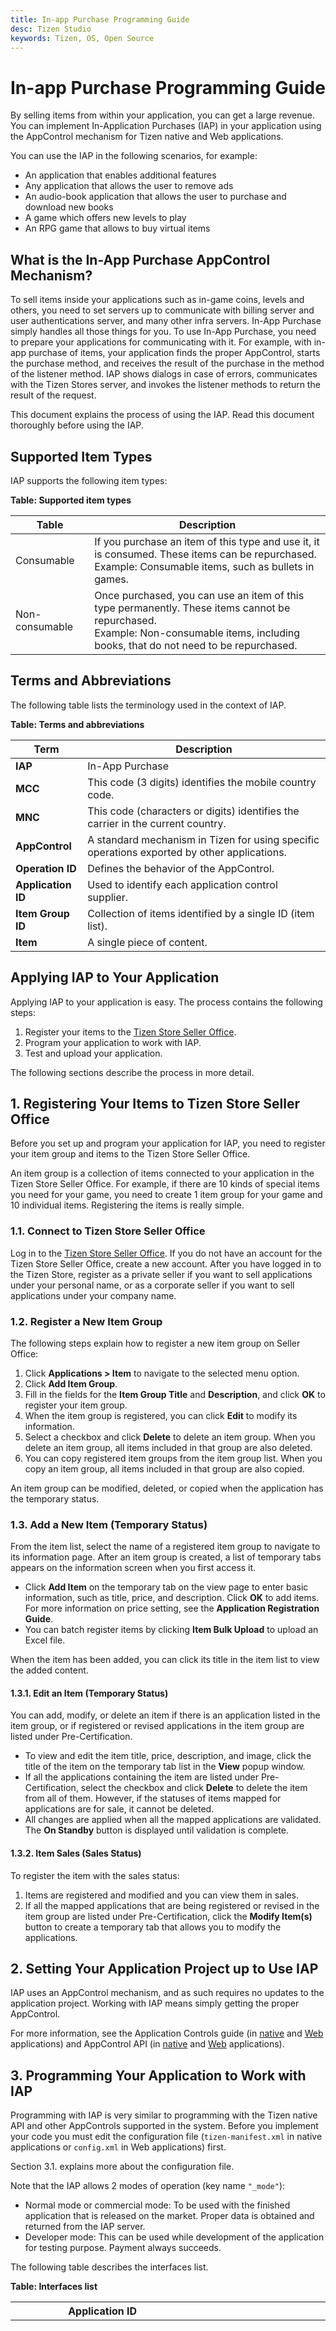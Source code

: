 ```yaml
---
title: In-app Purchase Programming Guide
desc: Tizen Studio
keywords: Tizen, OS, Open Source
---
```


# In-app Purchase Programming Guide

By selling items from within your application, you can get a large revenue. You can implement In-Application Purchases (IAP) in your application using the AppControl mechanism for Tizen native and Web applications.

You can use the IAP in the following scenarios, for example:

- An application that enables additional features
- Any application that allows the user to remove ads
- An audio-book application that allows the user to purchase and download new books
- A game which offers new levels to play
- An RPG game that allows to buy virtual items

## What is the In-App Purchase AppControl Mechanism?

To sell items inside your applications such as in-game coins, levels and others, you need to set servers up to communicate with billing server and user authentications server, and many other infra servers. In-App Purchase simply handles all those things for you. To use In-App Purchase, you need to prepare your applications for communicating with it. For example, with in-app purchase of items, your application finds the proper AppControl, starts the purchase method, and receives the result of the purchase in the method of the listener method. IAP shows dialogs in case of errors, communicates with the Tizen Stores server, and invokes the listener methods to return the result of the request.

This document explains the process of using the IAP. Read this document thoroughly before using the IAP.

## Supported Item Types

IAP supports the following item types:

**Table: Supported item types**

| Table          | Description                              |
|--------------|----------------------------------------|
| Consumable     | If you purchase an item of this type and use it, it is consumed. These items can be repurchased.<br/>Example: Consumable items, such as bullets in games. |
| Non-consumable | Once purchased, you can use an item of this type permanently. These items cannot be repurchased.<br/>Example: Non-consumable items, including books, that do not need to be repurchased. |

## Terms and Abbreviations

The following table lists the terminology used in the context of IAP.

**Table: Terms and abbreviations**

| Term               | Description                              |
|------------------|----------------------------------------|
| **IAP**            | In-App Purchase                          |
| **MCC**            | This code (3 digits) identifies the mobile country code. |
| **MNC**            | This code (characters or digits) identifies the carrier in the current country. |
| **AppControl**     | A standard mechanism in Tizen for using specific operations exported by other applications. |
| **Operation ID**   | Defines the behavior of the AppControl.  |
| **Application ID** | Used to identify each application control supplier. |
| **Item Group ID**  | Collection of items identified by a single ID (item list). |
| **Item**           | A single piece of content.               |

## Applying IAP to Your Application

Applying IAP to your application is easy. The process contains the following steps:

1. Register your items to the [Tizen Store Seller Office](http://seller.tizenstore.com).
2. Program your application to work with IAP.
3. Test and upload your application.

The following sections describe the process in more detail.

## 1. Registering Your Items to Tizen Store Seller Office

Before you set up and program your application for IAP, you need to register your item group and items to the Tizen Store Seller Office.

An item group is a collection of items connected to your application in the Tizen Store Seller Office. For example, if there are 10 kinds of special items you need for your game, you need to create 1 item group for your game and 10 individual items. Registering the items is really simple.

### 1.1. Connect to Tizen Store Seller Office

Log in to the [Tizen Store Seller Office](http://seller.tizenstore.com/). If you do not have an account for the Tizen Store Seller Office, create a new account. After you have logged in to the Tizen Store, register as a private seller if you want to sell applications under your personal name, or as a corporate seller if you want to sell applications under your company name.

### 1.2. Register a New Item Group

The following steps explain how to register a new item group on Seller Office:

1. Click **Applications > Item** to navigate to the selected menu option.
2. Click **Add Item Group**.
3. Fill in the fields for the **Item Group Title** and **Description**, and click **OK** to register your item group.
4. When the item group is registered, you can click **Edit** to modify its information.
5. Select a checkbox and click **Delete** to delete an item group. When you delete an item group, all items included in that group are also deleted.
6. You can copy registered item groups from the item group list. When you copy an item group, all items included in that group are also copied.

An item group can be modified, deleted, or copied when the application has the temporary status.

### 1.3. Add a New Item (Temporary Status)

From the item list, select the name of a registered item group to navigate to its information page. After an item group is created, a list of temporary tabs appears on the information screen when you first access it.

- Click **Add Item** on the temporary tab on the view page to enter basic information, such as title, price, and description. Click **OK** to add items. For more information on price setting, see the **Application Registration Guide**.
- You can batch register items by clicking **Item Bulk Upload** to upload an Excel file.

When the item has been added, you can click its title in the item list to view the added content.

#### 1.3.1. Edit an Item (Temporary Status)

You can add, modify, or delete an item if there is an application listed in the item group, or if registered or revised applications in the item group are listed under Pre-Certification.

- To view and edit the item title, price, description, and image, click the title of the item on the temporary tab list in the **View** popup window.
- If all the applications containing the item are listed under Pre-Certification, select the checkbox and click **Delete** to delete the item from all of them. However, if the statuses of items mapped for applications are for sale, it cannot be deleted.
- All changes are applied when all the mapped applications are validated. The **On Standby** button is displayed until validation is complete.

#### 1.3.2. Item Sales (Sales Status)

To register the item with the sales status:

1. Items are registered and modified and you can view them in sales.
2. If all the mapped applications that are being registered or revised in the item group are listed under Pre-Certification, click the **Modify Item(s)** button to create a temporary tab that allows you to modify the applications.

## 2. Setting Your Application Project up to Use IAP

IAP uses an AppControl mechanism, and as such requires no updates to the application project. Working with IAP means simply getting the proper AppControl.

For more information, see the Application Controls guide (in [native](../../native/guides/app-management/app-controls.md) and [Web](../../web/guides/app-management/app-controls.md) applications) and AppControl API (in [native](../../native/api/mobile/latest/group__CAPI__APP__CONTROL__MODULE.html) and [Web](../../web/api/latest/device_api/mobile/tizen/application.html) applications).

## 3. Programming Your Application to Work with IAP

Programming with IAP is very similar to programming with the Tizen native API and other AppControls supported in the system. Before you implement your code you must edit the configuration file (`tizen-manifest.xml` in native applications or `config.xml` in Web applications) first.

Section 3.1. explains more about the configuration file.

Note that the IAP allows 2 modes of operation (key name `"_mode"`):

- Normal mode or commercial mode: To be used with the finished application that is released on the market. Proper data is obtained and returned from the IAP server.
- Developer mode: This can be used while development of the application for testing purpose. Payment always succeeds.

The following table describes the interfaces list.

**Table: Interfaces list**
<table>
	<thead>
		<tr>
			<th>Application ID</th>
			<th>Operation ID</th>
			<th>Description</th>
		</tr>
	</thead>
	<tbody>
		<tr>
			<td><code>org.tizen.inapppurchase.iapclient</code></td>
			<td><code>http://tizen.org/appcontrol/operation/iapv2/purchase</code></td>
			<td>The operation purchases the item.
			<p>During this step a purchase screen is displayed, and the user needs to provide details (e-mail, password) to make a purchase.</p>
			<p>The output value indicates the result of purchase (success or failure), and is used to verify the purchase.</p>
			</td>
		</tr>
		<tr>
			<td rowspan="3"><code>org.tizen.inapppurchase.iapservice</code></td>
			<td><code>http://tizen.org/appcontrol/operation/iapv2/get_item_list</code></td>
			<td>The operation returns a list of items available for purchase.
			<p>The output data values are used to send a list of items available for purchase.</p>
			</td>
		</tr>
		<tr>
			<td><code>http://tizen.org/appcontrol/operation/iapv2/get_purchased_item_list</code></td>
			<td>The operation returns a list of already purchased items.</td>
		</tr>
		<tr>
			<td><code>http://tizen.org/appcontrol/operation/iapv2/get_country_list</code></td>
			<td>The operation returns a list of countries' MCC and MNC codes to be used in developer mode during testing in-app purchases.</td>
		</tr>
	</tbody>
</table>


### Purchasing Items

The following steps describe the process of item purchase:

1. Get the item list.

   Use the `org.tizen.inapppurchase.iapservice` application ID to retrieve a list items from the Tizen Store IAP server for a given group ID:

   ![Item list](./media/iap_workflow_itemlist.png)

2. Display a list of items in your In-App Purchase application.

3. Purchase the item.

   Use the `org.tizen.inapppurchase.iapclient` application ID to make a purchase of a particular item:

   ![Purchase item](./media/iap_workflow_purchase.png)

### Getting a List of Countries

In developer mode, you are able to test In-App Purchase with different country servers. To get a list of available servers, you can use the `http://tizen.org/appcontrol/operation/iapv2/get_country_list` operation.

**Figure: Country list**

![Country list](./media/iap_workflow_countrylist.png)

### 3.1. Adding Permissions to the Configuration File

IAP uses AppControl interface to handle purchases. You need to add the `http://tizen.org/privilege/appmanager.launch` privilege to your application's configuration file:

- In native applications:

  The following example shows the `tizen-manifest.xml` file which contains the required permissions:

  ```
  <?xml version="1.0" encoding="UTF-8" standalone="no"?>
  <manifest xmlns="http://tizen.org/ns/packages" package="org.tizen.iapsample" version="1.0.0">
     <privileges>
        <privilege>http://tizen.org/privilege/appmanager.launch</privilege>
     </privileges>
  </manifest>
  ```

- In Web applications:

  The following example shows the `config.xml` file which contains the required permissions:

  ```
  <?xml version="1.0" encoding="UTF-8"?>
  <widget xmlns="http://www.w3.org/ns/widgets" xmlns:tizen="http://tizen.org/ns/widgets" id=...>
     <tizen:privilege name = "http://tizen.org/privilege/application.launch"/>
  </widget>
  ```

### 3.2. IAP Service Control (Get Item List, Purchased Item List, Country List)

The IAP Service instance allows you to get a list of items available for purchase and to get a list of already purchased item. It also allows you to get a list of countries available for testing in developer mode.

- **Application ID**

  This application control can be accessed using an aliased application ID of the `org.tizen.inapppurchase.iapservice` application ID.

- **Operation ID**

  This application supports the `http://tizen.org/appcontrol/operation/iapv2/get_item_list` and `http://tizen.org/appcontrol/operation/iapv2/get_purchased_item_list` operations. It also supports the `http://tizen.org/appcontrol/operation/iapv2/get_country_list` operation.

- **Get item list operation**

  This operation returns a list of items available for purchase.

- **Input data**

  The following table shows the key-value pairs required in the input extra data for the `http://tizen.org/appcontrol/operation/iapv2/get_item_list` operation.

**Table: Input data for getting a list of items**
<table>
		<thead>
			<tr>
				<th>Key</th>
				<th>Value</th>
				<th>Description</th>
			</tr>
		</thead>
		<tbody>
			<tr>
				<td><code>_mode</code></td>
				<td>0 or 1</td>
				<td>
				<p>Mode type:</p>
				<ul>
					<li>
					<p>0: Normal (commercial) mode</p>
					<p>This mode needs to be used in an application submitted to the Tizen Store.</p>
					</li>
					<li>
					<p>1: Developer mode</p>
					<p>This mode can be used for testing purposes while developing the application. Payment always succeeds.</p>
					</li>
				</ul>
				<p>The default value is 0.</p>
				<p>This information is optional.</p>
				</td>
			</tr>
			<tr>
				<td><code>_transactionId</code></td>
				<td>Transaction ID</td>
				<td>
				<p>Transaction ID, such as 1 or 2.</p>
				<p>The ID is used to track a transaction between requests.</p>
				<p>This information is mandatory.</p>
				</td>
			</tr>
			<tr>
				<td><code>_startNumber</code></td>
				<td>Start number</td>
				<td>
				<p>Index of the first item in the list.</p>
				<p>Start downloading items from this index number.</p>
				<p>This information is mandatory.</p>
				</td>
			</tr>
			<tr>
				<td><code>_endNumber</code></td>
				<td>End number</td>
				<td>
				<p>Index of the last item in the list.</p>
				<p>Stop downloading items after this index number.</p>
				<p>This information is mandatory.</p>
				</td>
			</tr>
			<tr>
				<td><code>_itemGroupId</code></td>
				<td>Group ID</td>
				<td>
				<p>Group ID, such as 100000001455.</p>
				<p>A group ID is associated with a specific collection of items in Tizen Store Seller Office. You need to register your group ID in Tizen Store Seller Office first.</p>
				<p>This information is mandatory.</p>
				</td>
			</tr>
			<tr>
				<td><code>_languageCd</code></td>
				<td>Language code</td>
				<td>
				<p>Language code, such as <code>eng</code> or <code>rus</code>.</p>
				<p>The language code conforms to ISO 639-2, which uses 3-character codes.</p>
				<p>The language code is associated with the display language of the item details in Tizen Store Seller Office.</p>
				<p>The output parameters (<code>itemName, itemDescription, reserved1, reserved2</code>) are changed according to the language code.</p>
				<p>This information is optional.</p>
				</td>
			</tr>
			<tr>
				<td><code>_itemTypeCd</code></td>
				<td>00, 01, 02, or 10</td>
				<td>
				<p>Item type code:</p>
				<ul>
					<li>
					<p>00: Non-consumable</p>
					</li>
					<li>
					<p>01: Consumable</p>
					</li>
					<li>
					<p>10: All</p>
					</li>
				</ul>
				<p>This information is optional.</p>
				</td>
			</tr>
			<tr>
				<td>
				<p>&nbsp;</p>
				<p><code>_mcc</code></p>
				<p>(deprecated)</p>
				</td>
				<td>Mobile country code (MCC)</td>
				<td>
				<p>Mobile country code, such as 250.</p>
				<p>MMCs can only be used in developer mode. You can retrieve a list of available MCCs using the get country list operation.</p>
				<p>This information is optional.</p>
				<p>(18th Oct. by Tizen Store Dev. - deprecated parameter)</p>
				</td>
			</tr>
			<tr>
				<td>
				<p><code>_mnc</code></p>
				<p>(deprecated)</p>
				</td>
				<td>Mobile network code (MNC)</td>
				<td>
				<p>Mobile network code, such as 01.</p>
				<p>MNCs can only be used in developer mode.</p>
				<p>This information is optional.</p>
				<p>(18th Oct. by Tizen Store Dev. - deprecated parameter)</p>
				</td>
			</tr>
		</tbody>
	</table>

- **Example code for get item list**
  ```
  app_control_h app_control;
  int rt = app_control_create(&app_control);
  
  if (rt == APP_CONTROL_ERROR_NONE) {
      app_control_set_app_id(app_control, " org.tizen.inapppurchase.iapservice");
      app_control_set_operation(app_control, "http://tizen.org/appcontrol/operation/iapv2/get_item_list");
      app_control_add_extra_data(app_control, "_mode", "0");
      app_control_add_extra_data(app_control, "_transactionId", "123");
      app_control_add_extra_data(app_control, "_startNumber", "1");
      app_control_add_extra_data(app_control, "_endNumber", "10");
      app_control_add_extra_data(app_control, "_itemGroupId", "100000000012");
      app_control_add_extra_data(app_control, "_languageCd", "ENG");
      app_control_add_extra_data(app_control, "_itemTypeCd", "00");

      rt = app_control_send_launch_request(app_control, get_item_list_cb, NULL);
  }
  if (app_control != NULL)
      app_control_destroy(app_control);
  ```
- **Output Data**

  The results of the operation are returned in the app control callback.

  The following table shows the output data for the `http://tizen.org/appcontrol/operation/iapv2/get_item_list` operation.

  **Table: Output data for getting a list of items**

  | Key                  | Value                           | Description                              |
  |----------------------|---------------------------------|------------------------------------------|
  | `_method`            | `OnItemInformationListReceived` | Method to be called as a purchase request result. |
  | `_result`            | Result code                     | [Result codes are described at the end of this section.](#result_code) |
  | `_resultDescription` | Result code/Function ID         | Result code/Function ID when `_result` value is not 0 (success). [Result codes are described at the end of this section.](#result_code) |
  | `_transactionId`     | Transaction ID                  | This is the same ID as the transaction ID that is used in the request. |
  | `_startNumber`       | Start number                    | Index of the first item in the list.     |
  | `_endNumber`         | End number                      | Index of the last item in the list.      |
  | `_totalCount`        | Total items count               | Total number of items based on the start number and end number. |
  | `_itemTotalCount`    | Total registered items count    | Total number of registered items in the group ID. |

  There is also a `_totalCount` number of items in the output data. Each key consists of a `PREFIX` (list item index value) and a key (such as `12_itemId`).

  **Table: Item keys in the output data**

	<table>
		<thead>
			<tr>
				<th>Key</th>
				<th>Value</th>
				<th>Description</th>
			</tr>
		</thead>
		<tbody>
			<tr>
				<td><code>PREFIX_itemId</code></td>
				<td>Item ID</td>
				<td>This is the same number as an item ID that is used in the request.</td>
			</tr>
			<tr>
				<td><code>PREFIX_itemGroupId</code></td>
				<td>Item group ID</td>
				<td>ID of a collection of items. The collection is linked to your application in Tizen Store Seller Office.</td>
			</tr>
			<tr>
				<td><code>PREFIX_itemName</code></td>
				<td>Item name</td>
				<td>Name provided during item registration in Tizen Store Seller Office.</td>
			</tr>
			<tr>
				<td><code>PREFIX_currencyUnit</code></td>
				<td>Currency unit</td>
				<td>Device user's currency unit, such as $, Won, or Pound.</td>
			</tr>
			<tr>
				<td><code>PREFIX_unitPrecedes</code></td>
				<td>0 or 1</td>
				<td><p>Currency unit position:</p>
					<ul>
						<li>0: Tail (2.99 TL)</li>
						<li>1: Front ($ 2.99)</li>
					</ul>
				</td>
			</tr>
			<tr>
				<td><code>PREFIX_hasPenny</code></td>
				<td>0 or 1</td>
				<td><p>Information whether the currency unit has penny representation:</p>
					<ul>
						<li>0: No</li>
						<li>1: Yes</li>
					</ul>
				</td>
			</tr>
			<tr>
				<td><code>PREFIX_itemPrice</code></td>
				<td>Item price</td>
				<td>Price of the item in the local currency.</td>
			</tr>
			<tr>
				<td><code>PREFIX_itemDownloadUrl</code></td>
				<td>Item download URL</td>
				<td>URL provided during item registration in Tizen Store Seller Office.</td>
			</tr>
			<tr>
				<td><code>PREFIX_itemImageUrl</code></td>
				<td>Item image URL</td>
				<td>URL provided during item registration in Tizen Store Seller Office.</td>
			</tr>
			<tr>
				<td><code>PREFIX_itemDescription</code></td>
				<td>Item description</td>
				<td>A description provided during item registration.</td>
			</tr>
			<tr>
				<td><code>PREFIX_reserved1</code></td>
				<td>Reserved field 1</td>
				<td>Reserved field 1</td>
			</tr>
			<tr>
				<td><code>PREFIX_reserved2</code></td>
				<td>Reserved field 2</td>
				<td>Reserved field 2</td>
			</tr>
			<tr>
				<td><code>PREFIX_itemTypeCd</code></td>
				<td>00, 01, or 02</td>
				<td><p>Item type code:</p>
					<ul>
						<li>00: Non-consumable</li>
						<li>01: Consumable</li>
						<li>02: Subscription (non-renewing - to be developed)</li>
					</ul>
				</td>
			</tr>
			<tr>
				<td><code>PREFIX_itemSubsBillDurationCd</code></td>
				<td>00, 01, 02, or 03</td>
				<td>To be developed (reserved field)</td>
			</tr>
			<tr>
				<td><code>PREFIX_subscriptionDurationMultiplier</code></td>
				<td>Subscription duration multiplier</td>
				<td>To be developed (reserved field)</td>
			</tr>
			<tr>
				<td><code>PREFIX_timeStamp</code></td>
				<td>Time stamp</td>
				<td><p>Based on GMT +0, server time.</p>
					<p>(yyyyMMddHHmmss)</p>
				</td>
			</tr>
		</tbody>
	</table>

- **Example code for retrieving a list of items**

  ```
  void
  get_item_list_cb(app_control_h request, app_control_h reply, app_control_result_e result, void *user_data)
  {
      char* rt_method = NULL;
      char* rt_result = NULL;
      char* rt_resultDescription = NULL;
      char* rt_transactionId = NULL;
      char* rt_startNumber = NULL;
      char* rt_endNumber = NULL;
      char* rt_totalCount = NULL;
      char* rt_itemTotalCount = NULL;
      char* rt_itemId = NULL;
      char* rt_itemGroupId = NULL;
      char* rt_itemName = NULL;
      char* rt_currencyUnit = NULL;
      char* rt_unitPrecedes = NULL;
      char* rt_hasPenny = NULL;
      char* rt_itemPrice = NULL;
      char* rt_itemDownloadUrl = NULL;
      char* rt_itemImageUrl = NULL;
      char* rt_itemDescription = NULL;
      char* rt_reserved1 = NULL;
      char* rt_reserved2 = NULL;
      char* rt_itemTypeCd = NULL;
      char* rt_itemSubsBillDurationCd = NULL;
      char* rt_subscriptionDurationMultiplier = NULL;
      char* rt_timeStamp = NULL;

      if (result == APP_CONTROL_RESULT_SUCCEEDED) {
          rt = app_control_get_extra_data(reply, "_method", &rt_method);
          rt = app_control_get_extra_data(reply, "_result", &rt_result);

          /* Success */
          if (!strcmp("0", rt_result)) {
              rt = app_control_get_extra_data(reply, "_resultDescription", &rt_resultDescription);
              rt = app_control_get_extra_data(reply, "_transactionId", &rt_transactionId);
              rt = app_control_get_extra_data(reply, "_startNumber", &rt_startNumber);
              rt = app_control_get_extra_data(reply, "_endNumber", &rt_endNumber);
              rt = app_control_get_extra_data(reply, "_totalCount", &rt_totalCount);
              rt = app_control_get_extra_data(reply, "_itemTotalCount", &rt_itemTotalCount);

              int start = atoi(rt_startNumber);
              int end = atoi(rt_endNumber);

              char keyId[100] = {0,};
              for (; start <= end; start++) {
                  snprintf(key_id, sizeof(keyId), "%d%s", start, "_itemId");
                  rt = app_control_get_extra_data(reply, key_id, &rt_itemId);

                  snprintf(key_id, sizeof(keyId), "%d%s", start, "_itemGroupId);");
                  rt = app_control_get_extra_data(reply, key_id, &rt_itemGroupId);

                  snprintf(key_id, sizeof(keyId), "%d%s", start, "_itemName");
                  rt = app_control_get_extra_data(reply, keyId, &rt_itemName);

                  snprintf(key_id, sizeof(keyId), "%d%s", start, "_currencyUnit");
                  rt = app_control_get_extra_data(reply, keyId, &rt_currencyUnit);

                  snprintf(key_id, sizeof(keyId), "%d%s", start, "_unitPrecedes");
                  rt = app_control_get_extra_data(reply, keyId, &rt_unitPrecedes);

                  snprintf(key_id, sizeof(keyId), "%d%s", start, "_hasPenny");
                  rt = app_control_get_extra_data(reply, keyId, &rt_hasPenny);

                  snprintf(key_id, sizeof(keyId), "%d%s", start, "_itemPrice");
                  rt = app_control_get_extra_data(reply, keyId, &rt_itemPrice);

                  snprintf(key_id, sizeof(keyId), "%d%s", start, "_itemDownloadUrl");
                  rt = app_control_get_extra_data(reply, keyId, &rt_itemDownloadUrl);

                  snprintf(key_id, sizeof(keyId), "%d%s", start, "_itemImageUrl");
                  rt = app_control_get_extra_data(reply, keyId, &rt_itemImageUrl);

                  snprintf(key_id, sizeof(keyId), "%d%s", start, "_itemDescription");
                  rt = app_control_get_extra_data(reply, keyId, &rt_itemDescription);

                  snprintf(key_id, sizeof(keyId), "%d%s", start, "_reserved1");
                  rt = app_control_get_extra_data(reply, keyId, &rt_reserved1);

                  snprintf(key_id, sizeof(keyId), "%d%s", start, "_reserved2");
                  rt = app_control_get_extra_data(reply, keyId, &rt_reserved2);

                  snprintf(key_id, sizeof(keyId), "%d%s", start, "_itemTypeCd");
                  rt = app_control_get_extra_data(reply, keyId, &rt_itemTypeCd);

                  snprintf(key_id, sizeof(keyId), "%d%s", start, "_itemSubsBillDurationCd");
                  rt = app_control_get_extra_data(reply, keyId, &rt_itemSubsBillDurationCd);

                  snprintf(key_id, sizeof(keyId), "%d%s", start, "_subscriptionDurationMultiplier");
                  rt = app_control_get_extra_data(reply, keyId, &rt_subscriptionDurationMultiplier);

                  snprintf(key_id, sizeof(keyId), "%d%s", start, "_timeStamp");
                  rt = app_control_get_extra_data(reply, keyId, &rt_timeStamp);
              }
          }
      }
  }
  ```

- **`GetPurchasedItemList` operation**

  This operation returns a list of already purchased items.

- **Input data**

  The following table shows the key and value pairs required in the input extra data for the `http://tizen.org/appcontrol/operation/iapv2/get_purchased_item_list` operation.

  **Table: Input data for getting a list of purchased items**

	<table>
		<thead>
			<tr>
				<th>Key</th>
				<th>Value</th>
				<th>Description</th>
			</tr>
		</thead>
		<tbody>
			<tr>
				<td><code>_mode</code></td>
				<td>0 or 1</td>
				<td>
				<p>Mode type:</p>
				<ul>
					<li>
					<p>0: Normal (commercial) mode</p>
					<p>This mode needs to be used in an application submitted to the Tizen Store.</p>
					</li>
					<li>
					<p>1: Developer mode</p>
					<p>This mode can be used for testing purposes while developing the application. Payment always succeeds.</p>
					</li>
				</ul>
				<p>The default value is 0.</p>
				<p>This information is optional.</p>
				</td>
			</tr>
			<tr>
				<td><code>_transactionId</code></td>
				<td>Transaction ID</td>
				<td>
				<p>Transaction ID, such as 1 or 2.</p>
				<p>The ID is used to track a transaction between requests.</p>
				<p>This information is mandatory.</p>
				</td>
			</tr>
			<tr>
				<td><code>_startNumber</code></td>
				<td>Start number</td>
				<td>
				<p>Index of the first item in the list.</p>
				<p>Start downloading items from this index number.</p>
				<p>This information is mandatory.</p>
				</td>
			</tr>
			<tr>
				<td><code>_endNumber</code></td>
				<td>End number</td>
				<td>
				<p>Index of the last item in the list.</p>
				<p>Stop downloading items after this index number.</p>
				<p>This information is mandatory.</p>
				</td>
			</tr>
			<tr>
				<td><code>_startDate</code></td>
				<td>Start date</td>
				<td>
				<p>The start date of the requested inbox list, such as 20131031.</p>
				<p>This information is optional.</p>
				</td>
			</tr>
			<tr>
				<td><code>_endDate</code></td>
				<td>End date</td>
				<td>
				<p>The end date of the requested inbox list, such as 20131031.</p>
				<p>This information is optional.</p>
				</td>
			</tr>
			<tr>
				<td><code>_itemGroupId</code></td>
				<td>Group ID</td>
				<td>
				<p>Group ID, such as 100000002501.</p>
				<p>A group ID is associated with a specific collection of items in Tizen Store Seller Office. You need to register your group ID in Tizen Store Seller Office first.</p>
				<p>This information is mandatory.</p>
				</td>
			</tr>
			<tr>
				<td><code>_languageCd</code></td>
				<td>Language code</td>
				<td>
				<p>Language code, such as <code>eng</code> or <code>rus</code>.</p>
				<p>The language code conforms to ISO 639-2, which uses 3-character codes.</p>
				<p>The language code is associated with the display language of the item details in Tizen Store Seller Office.</p>
				<p>The output parameters (<code>itemName, itemDescription, reserved1, reserved2</code>) are changed according to the language code.</p>
				<p>This information is optional.</p>
				</td>
			</tr>
			<tr>
				<td>
				<p><code>_mcc</code></p>
				<p>(deprecated)</p>
				</td>
				<td>Mobile country code (MCC)</td>
				<td>
				<p>Mobile country code, such as 250.</p>
				<p>MMCs can only be used in developer mode. You can retrieve a list of available MCCs using the get country list operation.</p>
				<p>This information is optional.</p>
				<p>(18th Oct. by Tizen Store Dev. - deprecated parameter)</p>
				</td>
			</tr>
			<tr>
				<td>
				<p><code>_mnc</code></p>
				<p>(deprecated)</p>
				</td>
				<td>Mobile network code (MNC)</td>
				<td>
				<p>Mobile network code, such as 01.</p>
				<p>MNCs can only be used in developer mode.</p>
				<p>This information is optional.</p>
				<p>(18th Oct. by Tizen Store Dev. - deprecated parameter)</p>
				</td>
			</tr>
		</tbody>
	</table>

- **Example code for retrieving a list of purchased items**
  ```
  app_control_h app_control;
  int rt = app_control_create(&app_control);

  if (rt == APP_CONTROL_ERROR_NONE) {
      app_control_set_app_id(app_control, " org.tizen.inapppurchase.iapservice");
      app_control_set_operation(app_control, "http://tizen.org/appcontrol/operation/iapv2/get_purchased_item_list");
      app_control_add_extra_data(app_control, "_mode", "0");
      app_control_add_extra_data(app_control, "_transactionId", "123");
      app_control_add_extra_data(app_control, "_startNumber", "1");
      app_control_add_extra_data(app_control, "_endNumber", "10");
      app_control_add_extra_data(app_control, "_startDate", "20140101");
      app_control_add_extra_data(app_control, "_endDate", "20141231");
      app_control_add_extra_data(app_control, "_itemGroupId", "100000000012");
      app_control_add_extra_data(app_control, "_languageCd", "ENG");

      rt = app_control_send_launch_request(app_control, get_purchased_item_list_cb, NULL);
  }

  if (app_control != NULL)
      app_control_destroy(app_control);
  ```

- **Output Data**

  The results of the operation are returned in the app control callback.

  The following table shows the output data for the `http://tizen.org/appcontrol/operation/iapv2/get_purchased_item_list` operation.

  **Table: Output data for getting a list of purchased items**

  | Key                  | Value                                    | Description                              |
  |--------------------|----------------------------------------|----------------------------------------|
  | `_method`            | `OnPurchasedItem` or `InformationListReceived` | Method to be called as a purchase request result. |
  | `_result`            | Result code                              | [Result codes are described at the end of this section.](#result_code) |
  | `_resultDescription` | Result code/Function ID                  | Result code/Function ID when `_result` value is not 0 (success). [Result codes are described at the end of this section.](#result_code) |
  | `_transactionId`     | Transaction ID                           | This is the same ID as the transaction ID that is used in the request. |
  | `_startNumber`       | Start number                             | Index of the first item in the list.     |
  | `_endNumber`         | End number                               | Index of the last item in the list.      |
  | `_totalCount`        | Total items count                        | Total number of items based on the start number and end number. |
  | `_itemTotalCount`    | Total purchased items count              | Total number of purchased items in the group ID. |

  There is also a `_totalCount` number of items in the output data. Each key consists of a `PREFIX` (list item index value) and a key (such as `12_itemId`).

  **Table: Item keys in the output data**
  <table>
		<thead>
			<tr>
				<th>Key</th>
				<th>Value</th>
				<th>Description</th>
			</tr>
		</thead>
		<tbody>
			<tr>
				<td><code>PREFIX_itemId</code></td>
				<td>Item ID</td>
				<td>This is the same number as an Item ID that is used in the request.</td>
			</tr>
			<tr>
				<td><code>PREFIX_itemGroupId</code></td>
				<td>Item group ID</td>
				<td>ID of a collection of items. The collection is linked to your application in Tizen Store Seller Office.</td>
			</tr>
			<tr>
				<td><code>PREFIX_itemName</code></td>
				<td>Item name</td>
				<td>Name provided during item registration in Tizen Store Seller Office.</td>
			</tr>
			<tr>
				<td><code>PREFIX_currencyUnit</code></td>
				<td>Currency unit</td>
				<td>Device user's currency unit, such as $, Won, or Pound.</td>
			</tr>
			<tr>
				<td><code>PREFIX_unitPrecedes</code></td>
				<td>0 or 1</td>
				<td>Currency unit position:
				<ul>
					<li>0: Tail (2.99 TL)</li>
					<li>1: Front ($ 2.99)</li>
				</ul>
				</td>
			</tr>
			<tr>
				<td><code>PREFIX_hasPenny</code></td>
				<td>0 or 1</td>
				<td>Information whether the currency unit has penny representation:
				<ul>
					<li>0: No</li>
					<li>1: Yes</li>
				</ul>
				</td>
			</tr>
			<tr>
				<td><code>PREFIX_itemPrice</code></td>
				<td>Item price</td>
				<td>Price of the item in the local currency.</td>
			</tr>
			<tr>
				<td><code>PREFIX_itemDownloadUrl</code></td>
				<td>Item download URL</td>
				<td>URL provided during item registration in Tizen Store Seller Office.</td>
			</tr>
			<tr>
				<td><code>PREFIX_itemImageUrl</code></td>
				<td>Item image URL</td>
				<td>URL provided during item registration in Tizen Store Seller Office.</td>
			</tr>
			<tr>
				<td><code>PREFIX_itemDescription</code></td>
				<td>Item description</td>
				<td>A description provided during item registration.</td>
			</tr>
			<tr>
				<td><code>PREFIX_reserved1</code></td>
				<td>Reserved field 1</td>
				<td>Reserved field 1</td>
			</tr>
			<tr>
				<td><code>PREFIX_reserved2</code></td>
				<td>Reserved field 2</td>
				<td>Reserved field 2</td>
			</tr>
			<tr>
				<td><code>PREFIX_paymentId</code></td>
				<td>Payment ID</td>
				<td>Payment ID</td>
			</tr>
			<tr>
				<td><code>PREFIX_purchaseDate</code></td>
				<td>Date of purchase</td>
				<td>Date of purchase</td>
			</tr>
			<tr>
				<td><code>PREFIX_itemTypeCd</code></td>
				<td>00, 01, or 02</td>
				<td>Item type code:
				<ul>
					<li>00: Non-consumable</li>
					<li>01: Consumable</li>
					<li>02: Subscription (non-renewing)</li>
				</ul>
				</td>
			</tr>
			<tr>
				<td><code>PREFIX_itemSubsBillDurationCd</code></td>
				<td>00, 01, 02, or 03</td>
				<td>Item subs bill duration code:
				<ul>
					<li>00: Year</li>
					<li>01: Month</li>
					<li>02: Week</li>
					<li>03: Day</li>
				</ul>
				<p>The <code>_itemTypeCd</code> value is 02.</p>
				<p>If the product type is subscription, the available 4 units for the validity period of the product are YEAR, MONTH, WEEK, and DAY. The units must be typed in capitals.</p>
				</td>
			</tr>
			<tr>
				<td><code>PREFIX_subscriptionDurationMultiplier</code></td>
				<td>Subscription duration multiplier</td>
				<td>If the <code>_itemTypeCd</code> is subscription (02), this is the item duration. Combined with <code>PREFIX_itemSubsBillDurationCd</code>, it means 1 month.</td>
			</tr>
			<tr>
				<td><code>PREFIX_timeStamp</code></td>
				<td>Time stamp</td>
				<td>Based on GMT +0, server time.
				<p>(yyyyMMddHHmmss)</p>
				</td>
			</tr>
		</tbody>
	</table>

- **Example code for retrieving a list of purchased items**

  ```
  void
  get_purchased_item_list_cb(app_control_h request, app_control_h reply, app_control_result_e result, void *user_data)
  {
      char* rt_method = NULL;
      char* rt_result = NULL;
      char* rt_resultDescription = NULL;
      char* rt_transactionId = NULL;
      char* rt_startNumber = NULL;
      char* rt_endNumber = NULL;
      char* rt_totalCount = NULL;
      char* rt_itemTotalCount = NULL;
      char* rt_itemId = NULL;
      char* rt_itemGroupId = NULL;
      char* rt_itemName = NULL;
      char* rt_currencyUnit = NULL;
      char* rt_unitPrecedes = NULL;
      char* rt_hasPenny = NULL;
      char* rt_itemPrice = NULL;
      char* rt_itemDownloadUrl = NULL;
      char* rt_itemImageUrl = NULL;
      char* rt_itemDescription = NULL;
      char* rt_reserved1 = NULL;
      char* rt_reserved2 = NULL;
      char* rt_paymentId = NULL;
      char* rt_purchaseDate = NULL;
      char* rt_itemTypeCd = NULL;
      char* rt_itemSubsBillDurationCd = NULL;
      char* rt_subscriptionDurationMultiplier = NULL;
      char* rt_timeStamp = NULL;

      if (result == APP_CONTROL_RESULT_SUCCEEDED) {
          rt = app_control_get_extra_data(reply, "_method", &rt_method);
          rt = app_control_get_extra_data(reply, "_result", &rt_result);

          /* Success */
          if (!strcmp("0", rt_result)) {
              rt = app_control_get_extra_data(reply, "_resultDescription", &rt_resultDescription);
              rt = app_control_get_extra_data(reply, "_transactionId", &rt_transactionId);
              rt = app_control_get_extra_data(reply, "_startNumber", &rt_startNumber);
              rt = app_control_get_extra_data(reply, "_endNumber", &rt_endNumber);
              rt = app_control_get_extra_data(reply, "_totalCount", &rt_totalCount);
              rt = app_control_get_extra_data(reply, "_itemTotalCount", &rt_itemTotalCount);

              int start = atoi(rt_startNumber);
              int end = atoi(rt_endNumber);

              char keyId[100] = {0,};
              for (; start <= end; start++) {
                  snprintf(key_id, sizeof(keyId), "%d%s", start, "_itemId");
                  rt = app_control_get_extra_data(reply, key_id, &rt_itemId);

                  snprintf(key_id, sizeof(keyId), "%d%s", start, "_itemGroupId);");
                  rt = app_control_get_extra_data(reply, key_id, &rt_itemGroupId);

                  snprintf(key_id, sizeof(keyId), "%d%s", start, "_itemName");
                  rt = app_control_get_extra_data(reply, keyId, &rt_itemName);

                  snprintf(key_id, sizeof(keyId), "%d%s", start, "_currencyUnit");
                  rt = app_control_get_extra_data(reply, keyId, &rt_currencyUnit);

                  snprintf(key_id, sizeof(keyId), "%d%s", start, "_unitPrecedes");
                  rt = app_control_get_extra_data(reply, keyId, &rt_unitPrecedes);

                  snprintf(key_id, sizeof(keyId), "%d%s", start, "_hasPenny");
                  rt = app_control_get_extra_data(reply, keyId, &rt_hasPenny);

                  snprintf(key_id, sizeof(keyId), "%d%s", start, "_itemPrice");
                  rt = app_control_get_extra_data(reply, keyId, &rt_itemPrice);

                  snprintf(key_id, sizeof(keyId), "%d%s", start, "_itemDownloadUrl");
                  rt = app_control_get_extra_data(reply, keyId, &rt_itemDownloadUrl);

                  snprintf(key_id, sizeof(keyId), "%d%s", start, "_itemImageUrl");
                  rt = app_control_get_extra_data(reply, keyId, &rt_itemImageUrl);

                  snprintf(key_id, sizeof(keyId), "%d%s", start, "_itemDescription");
                  rt = app_control_get_extra_data(reply, keyId, &rt_itemDescription);

                  snprintf(key_id, sizeof(keyId), "%d%s", start, "_reserved1");
                  rt = app_control_get_extra_data(reply, keyId, &rt_reserved1);

                  snprintf(key_id, sizeof(keyId), "%d%s", start, "_reserved2");
                  rt = app_control_get_extra_data(reply, keyId, &rt_reserved2);

                  snprintf(key_id, sizeof(keyId), "%d%s", start, "_paymentId");
                  rt = app_control_get_extra_data(reply, keyId, &rt_paymentId);

                  snprintf(key_id, sizeof(keyId), "%d%s", start, "_purchaseDate");
                  rt = app_control_get_extra_data(reply, keyId, &rt_purchaseDate);

                  snprintf(key_id, sizeof(keyId), "%d%s", start, "_itemTypeCd");
                  rt = app_control_get_extra_data(reply, keyId, &rt_itemTypeCd);

                  snprintf(key_id, sizeof(keyId), "%d%s", start, "_itemSubsBillDurationCd");
                  rt = app_control_get_extra_data(reply, keyId, &rt_itemSubsBillDurationCd);

                  snprintf(key_id, sizeof(keyId), "%d%s", start, "_subscriptionDurationMultiplier");
                  rt = app_control_get_extra_data(reply, keyId, &rt_subscriptionDurationMultiplier);

                  snprintf(key_id, sizeof(keyId), "%d%s", start, "_timeStamp");
                  rt = app_control_get_extra_data(reply, keyId, &rt_timeStamp);
              }
          }
      }
  }
  ```
- **GetCountryList operation**

  This operation returns a list of countries available for testing in-application purchase.

- **Input data**

  The following table show the key and value pairs required in the input extra data for the `http://tizen.org/appcontrol/operation/iapv2/get_country_list` operation.

  **Table: Input data for getting a list of countries**

  | Key              | Value          | Description                              |
  |----------------|--------------|----------------------------------------|
  | `_transactionId` | Transaction ID | Transaction ID, such as 1 or 2.<br/>This information is mandatory.<br/>The ID is used to track a transaction between requests. |

- **Example code for get country list**

   ```
   app_control_h app_control;
   int rt = app_control_create(&app_control);
   
   if (rt == APP_CONTROL_ERROR_NONE) {
       app_control_set_app_id(app_control, " org.tizen.inapppurchase.iapservice");
       app_control_set_operation(app_control, "http://tizen.org/appcontrol/operation/iapv2/get_country_list");
       app_control_add_extra_data(app_control, "_mode", "0");
       app_control_add_extra_data(app_control, "_transactionId", "123");
   
       rt = app_control_send_launch_request(app_control, get_country_list_cb, NULL);
   }
   
   if (app_control != NULL)
       app_control_destroy(app_control);
   ```

- **Output Data**

  The results of the operation are returned in the app control callback.

  The following table shows the output data for the `http://tizen.org/appcontrol/operation/iapv2/get_country_list` operation.

   **Table: Output data for getting a list of countries**

   | Key                  | Value                   | Description                              |
   |----------------------|-------------------------|------------------------------------------|
   | `_method`            | `OnCountryListReceived` | Method to be called as a purchase request result. |
   | `_result`            | Result code             | [Result codes are described at the end of this section.](#result_code) |
   | `_resultDescription` | Result code/Function ID | Result code/Function ID when `_result` value is not 0 (success). [Result codes are described at the end of this section.](#result_code) |
   | `_transactionId`     | Transaction ID          | This is the same ID as the transaction ID that is used in the request. |
   | `_startNumber`       | Start number            | Index of the first item on the list.     |
   | `_endNumber`         | End number              | Index of the last item on the list.      |
   | `_totalCount`        | Total items count       | Total number of items based on the start number and end number. |

   There is also a `_totalCount` number of countries in the output data. Each key consists of a `PREFIX` (list item index value) and a key (such as `1_countryName`).

   **Table: Country keys in the output data**

   | Key                  | Value                     | Description                              |
   |--------------------|-------------------------|----------------------------------------|
   | `PREFIX_countryName` | Country name              | Name of a country.                       |
   | `PREFIX_mcc`         | MCC (mobile country code) | MCC (mobile country code) as a string value. |

- **Example code for retrieving a list of get country list**

  ```
  void
  get_country_list_cb(app_control_h request, app_control_h reply, app_control_result_e result, void *user_data)
  {
      char* rt_method = NULL;
      char* rt_result = NULL;
      char* rt_resultDescription = NULL;
      char* rt_transactionId = NULL;
      char* rt_startNumber = NULL;
      char* rt_endNumber = NULL;
      char* rt_totalCount = NULL;
      char* rt_countryName = NULL;
      char* rt_mcc = NULL;
  
      if (result == APP_CONTROL_RESULT_SUCCEEDED) {
          rt = app_control_get_extra_data(reply, "_method", &rt_method);
          rt = app_control_get_extra_data(reply, "_result", &rt_result);

          /* Success */
          if (!strcmp("0", rt_result)) {
              rt = app_control_get_extra_data(reply, "_resultDescription", &rt_resultDescription);
              rt = app_control_get_extra_data(reply, "_transactionId", &rt_transactionId);
              rt = app_control_get_extra_data(reply, "_startNumber", &rt_startNumber);
              rt = app_control_get_extra_data(reply, "_endNumber", &rt_endNumber);
              rt = app_control_get_extra_data(reply, "_totalCount", &rt_totalCount);
  
              int start = atoi(rt_startNumber);
              int end = atoi(rt_endNumber);
  
              char keyId[100] = {0,};
              for (; start <= end; start++) {
                  snprintf(key_id, sizeof(keyId), "%d%s", start, "_countryName");
                  rt = app_control_get_extra_data(reply, key_id, &rt_countryName);
  
                  snprintf(key_id, sizeof(keyId), "%d%s", start, "_mcc");
                  rt = app_control_get_extra_data(reply, key_id, &rt_mcc);
              }
          }
      }
  }
  ```

<a name="result_code"></a>
- **Result code values**

  The following table lists the possible values of the `_result` key for the `org.tizen.inapppurchase.iapservice` application ID.

  **Table: Result code values**

  | Value | String Representation     | Description                              |
  |-----|-------------------------|----------------------------------------|
  | 0     | `Succeed`                 | The status code for success.             |
  | 200   | `NetworkError`            | The status code for network errors.      |
  | 1000  | `ProcessError`            | The status code for process errors.      |
  | 2001  | `NoApplicationStore`      | The status code if application store not present for the country. |
  | 9201  | `ItemGroupIdNotFound`     | The status code if the item group ID is not found. |
  | 9207  | `ItemIdNotFound`          | The status code if the item ID is not found. |
  | 9502  | `InvalidRequestParameter` | The status code if the wrong request parameter is passed. |

### 3.3. IAP Client Control (Purchase of Item)

The IAP Client instance allows you to initialize a purchase of item and to complete the purchase.

- **Application ID**

  This application control can be accessed using aliased application ID of `org.tizen.inapppurchase.iapclient`.

- **Operation ID**

  This application supports the `http://tizen.org/appcontrol/operation/iapv2/purchase` operation only.

- **Purchase operation**

  This operation launches the purchase application and allows purchasing of In-App items. The input data passed in this operation are used to display a purchase form for particular item. The device user can choose between available payment methods, register his credit card, and confirm the purchase.

- **Input data**

  The following table shows the key and value pairs required in the input extra data for the `http://tizen.org/appcontrol/operation/iapv2/purchase` operation.

  **Table: Input data for launching the purchase application**
	<table>
		<thead>
			<tr>
				<th>Key</th>
				<th>Value</th>
				<th>Description</th>
			</tr>
		</thead>
		<tbody>
			<tr>
				<td><code>_mode</code></td>
				<td>0 or 1</td>
				<td>
				<p>Mode type:</p>
				<ul>
					<li>
					<p>0: Normal (commercial) mode</p>
					<p>This mode needs to be used in an application submitted to the Tizen Store.</p>
					</li>
					<li>
					<p>1: Developer mode</p>
					<p>This mode can be used for testing purposes while developing the application. Payment always succeeds.</p>
					</li>
				</ul>
				<p>The default value is 0.</p>
				<p>This information is optional.</p>
				</td>
			</tr>
			<tr>
				<td><code>_transactionId</code></td>
				<td>Transaction ID</td>
				<td>
				<p>Transaction ID, such as 1 or 2.</p>
				<p>The ID is used to track a transaction between requests.</p>
				<p>This information is mandatory.</p>
				</td>
			</tr>
			<tr>
				<td><code>_itemId</code></td>
				<td>Item ID</td>
				<td>
				<p>Item ID, such as 000000003501.</p>
				<p>An item ID is associated with a specific item in Tizen Store Seller Office.</p>
				<p>You can retrieve a list of items available for purchase using the <code>org.tizen.inapppurchase.iapservice</code> application ID.</p>
				<p>This information is mandatory.</p>
				</td>
			</tr>
			<tr>
				<td><code>_itemGroupId</code></td>
				<td>Group ID</td>
				<td>
				<p>Group ID, such as 100000001455.</p>
				<p>A group ID is associated with a specific collection of items in Tizen Store Seller Office. You need to register your group ID in Tizen Store Seller Office first.</p>
				<p>This information is mandatory.</p>
				</td>
			</tr>
			<tr>
				<td><code>_languageCd</code></td>
				<td>Language code</td>
				<td>
				<p>Language code, such as <code>eng</code> or <code>rus</code>.</p>
				<p>The language code conforms to ISO 639-2, which uses 3-character codes.</p>
				<p>The language code is associated with the display language of the item details in Tizen Store Seller Office.</p>
				<p>This information is optional.</p>
				<blockquote><strong>Note</strong><br><code>_itemName</code> is higher priority than <code>_languageCd</code>.</blockquote>
				</td>
			</tr>
			<tr>
				<td><code>_itemName</code></td>
				<td>Item name</td>
				<td>
				<p>Item name, such as "Sword" or "칼".</p>
				<p>Specify your item name with this key, or leave the key empty to use the default name on the seller site's purchase page.</p>
				<p>This information is optional.</p>
				</td>
			</tr>
			<tr>
				<td>
				<p><code>_mcc</code></p>
				<p>(deprecated)</p>
				</td>
				<td>Mobile country code (MCC)</td>
				<td>
				<p>Mobile country code, such as 250.</p>
				<p>MMCs can only be used in developer mode. You can retrieve a list of available MCCs using the get country list operation.</p>
				<p>This information is optional.</p>
				<p>(18th Oct. by Tizen Store Dev. - deprecated parameter)</p>
				</td>
			</tr>
			<tr>
				<td>
				<p><code>_mnc</code></p>
				<p>(deprecated)</p>
				</td>
				<td>Mobile network code (MNC)</td>
				<td>
				<p>Mobile network code, such as 01.</p>
				<p>MNCs can only be used in developer mode.</p>
				<p>This information is optional.</p>
				<p>(18th Oct. by Tizen Store Dev. - deprecated parameter)</p>
				</td>
			</tr>
		</tbody>
	</table>

- **Example code for Purchase**

  ```
  app_control_h app_control;
  int rt = app_control_create(&app_control);
  
  if (rt == APP_CONTROL_ERROR_NONE) {
      app_control_set_app_id(app_control, " org.tizen.inapppurchase.iapclient");
      app_control_set_operation(app_control, "http://tizen.org/appcontrol/operation/iapv2/purchase");
      app_control_add_extra_data(app_control, "_mode", "0");
      app_control_add_extra_data(app_control, "_itemId", "000000000001");
      app_control_add_extra_data(app_control, "_itemGroupId", "100000000012");
      app_control_add_extra_data(app_control, "_languageCd", "ENG"); /* Optional */
      app_control_add_extra_data(app_control, "_itemName", "Item 1"); /* Optional */
  
      rt = app_control_send_launch_request(app_control, get_purchase_cb, NULL);
  }
  
  if (app_control != NULL)
      app_control_destroy(app_control);
  ```

- **Output Data**

  The results of the operation are returned in the app control callback.

  This data can be used to verify the payment with Tizen Store IAP Server.

  The following table shows the output data for the `http://tizen.org/appcontrol/operation/iapv2/purchase` operation during process of purchase.

  **Table: Output data for launching the purchase application**

	<table>
		<thead>
			<tr>
				<th>Key</th>
				<th>Value</th>
				<th>Description</th>
			</tr>
		</thead>
		<tbody>
			<tr>
				<td><code>_method</code></td>
				<td><code>OnPurchaseItemReceived</code></td>
				<td>Method to be called as a purchase request result.</td>
			</tr>
			<tr>
				<td><code>_result</code></td>
				<td>Result code</td>
				<td><a href="#result_code_2">Result codes are described at the end of this section.</a></td>
			</tr>
			<tr>
				<td><code>_resultDescription</code></td>
				<td>Result code/Function ID or HTML tags</td>
				<td><p>Display the <code>_resultDescription</code> value as a pop-up using Web-Control when you receive a <code>_result</code> value of 5600.</p>
					<p><a href="#result_code_2">Result codes are described at the end of this section.</a></p>
				</td>
			</tr>
			<tr>
				<td><code>_itemId</code></td>
				<td>Item ID</td>
				<td>This is the same number as an item ID that is used in the request.</td>
			</tr>
			<tr>
				<td><code>_itemGroupId</code></td>
				<td>Item group ID</td>
				<td>ID of a collection of items. The collection is linked to your application in Tizen Store Seller Office.</td>
			</tr>
			<tr>
				<td><code>_itemName</code></td>
				<td>Item name</td>
				<td>Name provided during item registration in Tizen Store Seller Office.</td>
			</tr>
			<tr>
				<td><code>_ticketPurchaseId</code></td>
				<td>Purchased ticket ID</td>
				<td>This ID can be used to verify the purchase with Tizen Store IAP Server.</td>
			</tr>
			<tr>
				<td><code>_currencyUnit</code></td>
				<td>Currency unit</td>
				<td>Device user's currency unit, such as $, Won, or Pound.</td>
			</tr>
			<tr>
				<td><code>_unitPrecedes</code></td>
				<td>0 or 1</td>
				<td><p>Currency unit position:</p>
					<ul>
						<li>0: Tail (2.99 TL)</li>
						<li>1: Front ($ 2.99)</li>
					</ul>
				</td>
			</tr>
			<tr>
				<td><code>_hasPenny</code></td>
				<td>0 or 1</td>
				<td><p>Information whether the currency unit has penny representation:</p>
					<ul>
						<li>0: No</li>
						<li>1: Yes</li>
					</ul>
				</td>
			</tr>
			<tr>
				<td><code>_itemPrice</code></td>
				<td>Item price</td>
				<td>Price of the item in the local currency.</td>
			</tr>
			<tr>
				<td><code>_itemDownloadUrl</code></td>
				<td>Item download URL</td>
				<td>URL provided during item registration in Tizen Store Seller Office.</td>
			</tr>
			<tr>
				<td><code>_itemImageUrl</code></td>
				<td>Item image URL</td>
				<td>URL provided during item registration in Tizen Store Seller Office.</td>
			</tr>
			<tr>
				<td><code>_itemDescription</code></td>
				<td>Item description</td>
				<td>A description provided during item registration.</td>
			</tr>
			<tr>
				<td><code>_reserved1</code></td>
				<td>Reserved field 1</td>
				<td>Reserved field 1</td>
			</tr>
			<tr>
				<td><code>_reserved2</code></td>
				<td>Reserved field 2</td>
				<td>Reserved field 2</td>
			</tr>
			<tr>
				<td><code>_paymentId</code></td>
				<td>Payment ID</td>
				<td>Payment ID</td>
			</tr>
			<tr>
				<td><code>_ticketVerifyUrl</code></td>
				<td>Server URL</td>
				<td><p>Server URL, such as <code>http://tizen.org/appcontrol/operation/iap/purchase</code>.</p>
					<p>This URL can be used in combination with other parameters to verify the purchase with Tizen Store IAP Server.</p>
				</td>
			</tr>
			<tr>
				<td><code>_ticketPurchaseId</code></td>
				<td>Purchased ticket ID</td>
				<td>This ID can be used to verify the purchase with Tizen Store IAP Server.</td>
			</tr>
			<tr>
				<td><code>_ticketParam1</code></td>
				<td>Ticket parameter 1</td>
				<td>This parameter is used with the server URL.</td>
			</tr>
			<tr>
				<td><code>_ticketParam2</code></td>
				<td>Ticket parameter 2</td>
				<td>This parameter is used with the server URL.</td>
			</tr>
			<tr>
				<td><code>_ticketParam3</code></td>
				<td>Ticket parameter 3</td>
				<td>This parameter is used with the server URL.</td>
			</tr>
			<tr>
				<td><code>_ticketParam4</code></td>
				<td>Ticket parameter 4</td>
				<td>This parameter is used with the server URL.</td>
			</tr>
			<tr>
				<td><code>_ticketParam5</code></td>
				<td>Ticket parameter 5</td>
				<td>This parameter is used with the server URL.</td>
			</tr>
			<tr>
				<td><code>_purchaseDate</code></td>
				<td>Date of purchase</td>
				<td>Date of purchase</td>
			</tr>
			<tr>
				<td><code>_timeStamp</code></td>
				<td>Time stamp</td>
				<td><p>Based on GMT +0, server time.</p>
				<p>(yyyyMMddHHmmss)</p>
				</td>
			</tr>
		</tbody>
	</table>

- **Example code for Purchase result**
  ```
  void
  get_purchase_cb(app_control_h request, app_control_h reply, app_control_result_e result, void *user_data)
  {
      char* rt_method = NULL;
      char* rt_result = NULL;
      char* rt_resultDescription = NULL;
      char* rt_transactionId = NULL;
      char* rt_itemId = NULL;
      char* rt_itemGroupId = NULL;
      char* rt_itemName = NULL;
      char* rt_currencyUnit = NULL;
      char* rt_unitPrecedes = NULL;
      char* rt_hasPenny = NULL;
      char* rt_itemPrice = NULL;
      char* rt_itemDownloadUrl = NULL;
      char* rt_itemImageUrl = NULL;
      char* rt_itemDescription = NULL;
      char* rt_reserved1 = NULL;
      char* rt_reserved2 = NULL;
      char* rt_paymentId = NULL;
      char* rt_ticketVerifyUrl = NULL;
      char* rt_ticketPurchaseId = NULL;
      char* rt_ticketParam1 = NULL;
      char* rt_ticketParam2 = NULL;
      char* rt_ticketParam3 = NULL;
      char* rt_ticketParam4 = NULL;
      char* rt_ticketParam5 = NULL;
      char* rt_purchaseDate = NULL;
      char* rt_itemTypeCd = NULL;
      char* rt_itemSubsBillDurationCd = NULL;
      char* rt_subscriptionDurationMultiplier = NULL;
      char* rt_timeStamp = NULL;

      if (result == APP_CONTROL_RESULT_SUCCEEDED) {
          rt = app_control_get_extra_data(reply, "_method", &rt_method);
          rt = app_control_get_extra_data(reply, "_result", &rt_result);

          /* Success */
          if (!strcmp("0", rt_result)) {
              rt = app_control_get_extra_data(reply, "_resultDescription", &rt_resultDescription);
              rt = app_control_get_extra_data(reply, "_transactionId", &rt_transactionId);
              rt = app_control_get_extra_data(reply, "_itemId", &rt_itemId);
              rt = app_control_get_extra_data(reply, "_itemGroupId", &rt_itemGroupId);
              rt = app_control_get_extra_data(reply, "_itemName", &rt_itemName);
              rt = app_control_get_extra_data(reply, "_currencyUnit", &rt_currencyUnit);
              rt = app_control_get_extra_data(reply, "_unitPrecedes", &rt_unitPrecedes);
              rt = app_control_get_extra_data(reply, "_itemPrice", &rt_itemPrice);
              rt = app_control_get_extra_data(reply, "_itemDownloadUrl", &rt_itemDownloadUrl);
              rt = app_control_get_extra_data(reply, "_itemImageUrl", &rt_itemImageUrl);
              rt = app_control_get_extra_data(reply, "_itemDescription", &rt_itemDescription);
              rt = app_control_get_extra_data(reply, "_reserved1", &amp;rt_reserved1);
              rt = app_control_get_extra_data(reply, "_reserved2", &rt_reserved2);
              rt = app_control_get_extra_data(reply, "_paymentId", &rt_paymentId);
              rt = app_control_get_extra_data(reply, "_ticketVerifyUrl", &rt_ticketVerifyUrl);
              rt = app_control_get_extra_data(reply, "_ticketPurchaseId", &rt_ticketPurchaseId);
              rt = app_control_get_extra_data(reply, "_ticketParam1", &rt_ticketParam1);
              rt = app_control_get_extra_data(reply, "_ticketParam2", &rt_ticketParam2);
              rt = app_control_get_extra_data(reply, "_ticketParam3", &rt_ticketParam3);
              rt = app_control_get_extra_data(reply, "_ticketParam4", &rt_ticketParam4);
              rt = app_control_get_extra_data(reply, "_ticketParam5", &rt_ticketParam5);
              rt = app_control_get_extra_data(reply, "_purchaseDate", &rt_purchaseDate);
              rt = app_control_get_extra_data(reply, "_itemTypeCd", &rt_itemTypeCd);
              rt = app_control_get_extra_data(reply, "_itemSubsBillDurationCd", &rt_itemSubsBillDurationCd);
              rt = app_control_get_extra_data(reply, "_subscriptionDurationMultiplier", &rt_subscriptionDurationMultiplier);
              rt = app_control_get_extra_data(reply, "_timeStamp", &rt_timeStamp);
          }
      }
  }
  ```

<a name="result_code_2"></a>
- **Result code values**

  The following table lists the possible values of the `_result` key for the `org.tizen.inapppurchase.iapclient` application ID.

  **Table: Result code values**

  | Value | String Representation                 | Description                              |
  |-----|-------------------------------------|----------------------------------------|
  | 0     | `Succeed`                             | The status code for success.             |
  | 100   | `Cancel`                              | The status code if the user cancels.     |
  | 200   | `NetworkError`                        | The status code for network errors.      |
  | 1000  | `ProcessError`                        | The status code for process errors.      |
  | 5600  | `PGError`                             | The status code for the payment gateway error. Display the pop-up by using web-control. |
  | 9201  | `ItemGroupIdNotFound`                 | The status code if the item group ID is not found. |
  | 9207  | `ItemIdNotFound`                      | The status code if the item ID is not found. |
  | 9502  | `InvalidRequestParameter`             | The status code if the request parameter is invalid. |
  | 9291  | `RepurchaseError`                     | The status code for the repurchase error. This error occurs only on consumable items. |
  | 9292  | `Update is progressing`               | The status code if the application is updating. |
  | 9293  | `Account validation is not Completed` | The status code if the Samsung account validation is not completed. |

## 4. Verifying with Tizen Store IAP Server

After the purchase operation, `http://tizen.org/appcontrol/operation/iapv2/purchase`, you can use the values in the output data to verify a purchase on the Tizen Store IAP Server in a simple process. You can send a query to the output data's `_ticketVerifyUrl` address. The query can be made with a combination of the output data's `_ticketPurchaseId`, `_ticketParam1`, `_ticketParam2`, `ticketParam3`, `_ticketParam4`, and `_ticketParam5` parameters.

The following example shows the syntax. In the above syntax, `(_parameterName)` indicates the value of the parameter.

```
(_ticketVerifyUrl)?purchaseID=(_ticketPurchaseId)&param1=(_ticketParam1)&param2=(_ticketParam2)&param3=(_ticketParam3)&param4=(_ticketParam4)&param5=(_ticketParam5)
```

The following code shows an example request:

```
http://iap.tizenstore.com/appsItemVerifyIAPReceipt.as?purchaseID=2bf8fe4fdef1dae29974e5400c106bfced6a650793efa3ce68a79e026481193d&param1=abe87f635bf41aae0178b5384cbc09c1083026e93e44bd0efd69e66a9cc2ace6&param2=d49e3385783366868999e17bae3410597c0b6bcf69a92cd74cab17454cf9d4d6&param3=af8050beb9c0f63c773fb86f7218bb6cbd6cf78a5cdff281c2e22a229f9a1485&param4=1&param5=I20131115RU00001243
```

If a request is processed successfully, the JSON response is received as shown. The status value of `true` means a verifying the purchase is successful and `false` when it has failed.

If your application uses a server-client model, the following server-to-server purchase verification is recommended.

The JSON example of successful result:

```
{
    "paymentID":"TPMTID20131115RU00001243",
    "paymentAmount":"105.02",
    "itemName":"ttttttt","itemID":"000000000072",
    "status":"true",
    "purchaseDate":"2013-11-15 10:31:23",
    "itemDesc":"dkfldfldkfl",
    "paymentMethod":"Tizen RBS Russia CreditCard",
    "mode":"1"
}
```

The following code shows a JSON example of a failed result:

```
{"status":"false"}
```

## Appendixes

### 1. Sample Native Application

The sample native application allows a user to show a list of items for purchase, purchase an item, show purchased items, and make a purchase.

In developer mode, the top of the screen, it is possible to scroll up and down direction.

[Download the sample native application.](media/native_sample_application_source_code_20151222.zip)


### 2. Sample Web Application

The sample Web application allows a user to show a list of items for purchase, purchase an item, show purchased items, and make a purchase.

[Download the sample Web application.](media/web_sample_application_source_code_20150113.zip)
